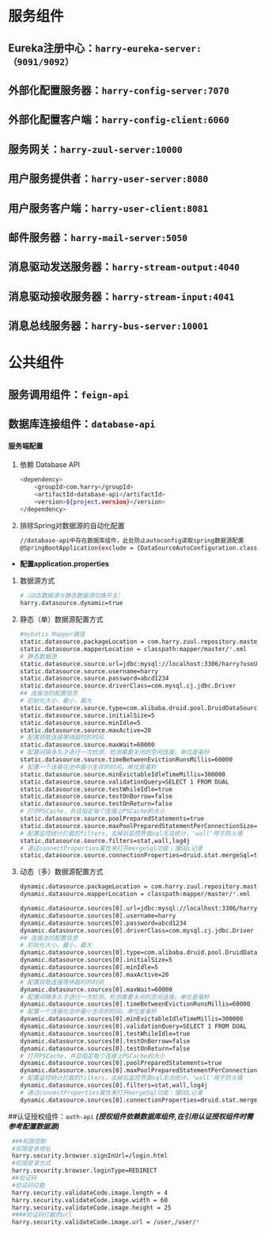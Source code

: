 # 服务组件
## Eureka注册中心：`harry-eureka-server:（9091/9092）`
## 外部化配置服务器：`harry-config-server:7070`
## 外部化配置客户端：`harry-config-client:6060`
## 服务网关：`harry-zuul-server:10000`
## 用户服务提供者：`harry-user-server:8080`
## 用户服务客户端：`harry-user-client:8081`
## 邮件服务器：`harry-mail-server:5050`
## 消息驱动发送服务器：`harry-stream-output:4040`
## 消息驱动接收服务器：`harry-stream-input:4041`
## 消息总线服务器：`harry-bus-server:10001`
# 公共组件
## 服务调用组件：`feign-api`
## 数据库连接组件：`database-api`
#### 服务端配置
1. 依赖 Database API
    ```sh
    <dependency>
        <groupId>com.harry</groupId>
        <artifactId>database-api</artifactId>
        <version>${project.version}</version>
    </dependency>
    ```
1. 排除Spring对数据源的自动化配置
    ```sh
    //database-api中存在数据库组件，此处防止autoconfig读取spring数据源配置
    @SpringBootApplication(exclude = {DataSourceAutoConfiguration.class})
    ```
- **配置application.properties**
1. 数据源方式
    ```sh
    #（动态数据源与静态数据源切换开关）
    harry.datasource.dynamic=true
    ```
1. 静态（单）数据源配置方式
    ```sh
    #mybatis Mapper路径
    static.datasource.packageLocation = com.harry.zuul.repository.master
    static.datasource.mapperLocation = classpath:mapper/master/*.xml
    # 静态数据源
    static.datasource.source.url=jdbc:mysql://localhost:3306/harry?useUnicode=true&serverTimezone=CTT&characterEncoding=utf8&allowMultiQueries=true
    static.datasource.source.username=harry
    static.datasource.source.password=abcd1234
    static.datasource.source.driverClass=com.mysql.cj.jdbc.Driver
    ## 连接池的配置信息
    # 初始化大小，最小，最大
    static.datasource.source.type=com.alibaba.druid.pool.DruidDataSource
    static.datasource.source.initialSize=5
    static.datasource.source.minIdle=5
    static.datasource.source.maxActive=20
    # 配置获取连接等待超时的时间
    static.datasource.source.maxWait=60000
    # 配置间隔多久才进行一次检测，检测需要关闭的空闲连接，单位是毫秒
    static.datasource.source.timeBetweenEvictionRunsMillis=60000
    # 配置一个连接在池中最小生存的时间，单位是毫秒
    static.datasource.source.minEvictableIdleTimeMillis=300000
    static.datasource.source.validationQuery=SELECT 1 FROM DUAL
    static.datasource.source.testWhileIdle=true
    static.datasource.source.testOnBorrow=false
    static.datasource.source.testOnReturn=false
    # 打开PSCache，并且指定每个连接上PSCache的大小
    static.datasource.source.poolPreparedStatements=true
    static.datasource.source.maxPoolPreparedStatementPerConnectionSize=20
    # 配置监控统计拦截的filters，去掉后监控界面sql无法统计，'wall'用于防火墙
    static.datasource.source.filters=stat,wall,log4j
    # 通过connectProperties属性来打开mergeSql功能；慢SQL记录
    static.datasource.source.connectionProperties=druid.stat.mergeSql=true;druid.stat.slowSqlMillis=5000
    ```
1. 动态（多）数据源配置方式
    ```sh
    dynamic.datasource.packageLocation = com.harry.zuul.repository.master
    dynamic.datasource.mapperLocation = classpath:mapper/master/*.xml
    
    dynamic.datasource.sources[0].url=jdbc:mysql://localhost:3306/harry?useUnicode=true&serverTimezone=CTT&characterEncoding=utf8&allowMultiQueries=true
    dynamic.datasource.sources[0].username=harry
    dynamic.datasource.sources[0].password=abcd1234
    dynamic.datasource.sources[0].driverClass=com.mysql.cj.jdbc.Driver
    ## 连接池的配置信息
    # 初始化大小，最小，最大
    dynamic.datasource.sources[0].type=com.alibaba.druid.pool.DruidDataSource
    dynamic.datasource.sources[0].initialSize=5
    dynamic.datasource.sources[0].minIdle=5
    dynamic.datasource.sources[0].maxActive=20
    # 配置获取连接等待超时的时间
    dynamic.datasource.sources[0].maxWait=60000
    # 配置间隔多久才进行一次检测，检测需要关闭的空闲连接，单位是毫秒
    dynamic.datasource.sources[0].timeBetweenEvictionRunsMillis=60000
    # 配置一个连接在池中最小生存的时间，单位是毫秒
    dynamic.datasource.sources[0].minEvictableIdleTimeMillis=300000
    dynamic.datasource.sources[0].validationQuery=SELECT 1 FROM DUAL
    dynamic.datasource.sources[0].testWhileIdle=true
    dynamic.datasource.sources[0].testOnBorrow=false
    dynamic.datasource.sources[0].testOnReturn=false
    # 打开PSCache，并且指定每个连接上PSCache的大小
    dynamic.datasource.sources[0].poolPreparedStatements=true
    dynamic.datasource.sources[0].maxPoolPreparedStatementPerConnectionSize=20
    # 配置监控统计拦截的filters，去掉后监控界面sql无法统计，'wall'用于防火墙
    dynamic.datasource.sources[0].filters=stat,wall,log4j
    # 通过connectProperties属性来打开mergeSql功能；慢SQL记录
    dynamic.datasource.sources[0].connectionProperties=druid.stat.mergeSql=true;druid.stat.slowSqlMillis=5000
    ```
    
##认证授权组件：`auth-api`
***(授权组件依赖数据库组件,在引用认证授权组件时需参考配置数据源)***
```sh
 ###权限控制
 #权限登录地址
 harry.security.browser.signInUrl=/login.html
 #权限登录方式
 harry.security.browser.loginType=REDIRECT
 ##验证码
 #验证码位数
 harry.security.validateCode.image.length = 4
 harry.security.validateCode.image.width = 60
 harry.security.validateCode.image.height = 25
 ####验证码拦截的url
 harry.security.validateCode.image.url = /user,/user/*
 ```
 
 
